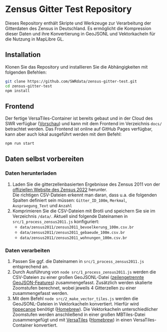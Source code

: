 # Zensus Gitter Test Repository

Dieses Repository enthält Skripte und Werkzeuge zur Verarbeitung der Gitterdaten des Zensus in Deutschland. Es ermöglicht die Kompression dieser Daten und ihre Konvertierung in GeoJSONL und Vektorkacheln für die Nutzung in MapLibre GL.

## Installation

Klonen Sie das Repository und installieren Sie die Abhängigkeiten mit folgenden Befehlen:

```bash
git clone https://github.com/SWRdata/zensus-gitter-test.git
cd zensus-gitter-test
npm install
```

## Frontend

Der fertige VersaTiles-Container ist bereits gebaut und in der Cloud des SWR verfügbar ([Vorschau](https://static.datenhub.net/data/zensus-test/zensus2011e.versatiles?preview)) und kann mit dem Frontend im Verzeichnis `docs/` betrachtet werden. Das Frontend ist online auf GitHub Pages verfügbar, kann aber auch lokal ausgeführt werden mit dem Befehl:

```bash
npm run start
```

## Daten selbst vorbereiten

### Daten herunterladen

1. Laden Sie die gitterzellenbasierten Ergebnisse des Zensus 2011 von der [offiziellen Website des Zensus 2022](https://www.zensus2022.de/DE/Was-ist-der-Zensus/gitterzellenbasierte_Ergebnisse_Zensus2011.html) herunter.  
   Die richtigen CSV-Dateien erkennt man daran, dass u.a. die folgenden Spalten definiert sein müssen: `Gitter_ID_100m`, `Merkmal`, `Auspraegung_Text` und `Anzahl`
2. Komprimieren Sie die CSV-Dateien mit Brotli und speichern Sie sie im Verzeichnis `/data/`.
   Aktuell sind folgende Dateinamen in `src/1_process_zensus2011.js` konfiguriert:
	- `data/zensus2011/zensus2011_bevoelkerung_100m.csv.br`
	- `data/zensus2011/zensus2011_gebaeude_100m.csv.br`
	- `data/zensus2011/zensus2011_wohnungen_100m.csv.br`

### Daten verarbeiten

1. Passen Sie ggf. die Dateinamen in `src/1_process_zensus2011.js` entsprechend an.
2. Durch Ausführung von `node src/1_process_zensus2011.js` werden die CSV-Dateien zu einer großen GeoJSONL-Datei ([zeilengetrennte GeoJSON-Features](https://stevage.github.io/ndgeojson/)) zusammengefasst. Zusätzlich werden skalierte Zoomstufen berechnet, wobei jeweils 4 Gitterzellen zu einer zusammengefasst werden.
3. Mit dem Befehl `node src/2_make_vector_tiles.js` werden die GeoJSONL-Dateien in Vektorkacheln konvertiert. Hierfür wird [tippecanoe](https://github.com/felt/tippecanoe) benötigt ([Homebrew](https://formulae.brew.sh/formula/tippecanoe)). Die Vektorkacheln unterschiedlicher Zoomstufen werden anschließend in einer großen MBTiles-Datei zusammengefügt und mit [VersaTiles](https://github.com/versatiles-org/versatiles-rs/blob/main/versatiles/README.md) ([Homebrew](https://github.com/versatiles-org/versatiles-documentation/blob/main/guides/install_versatiles.md#homebrew-for-macos)) in einen VersaTiles-Container konvertiert.

